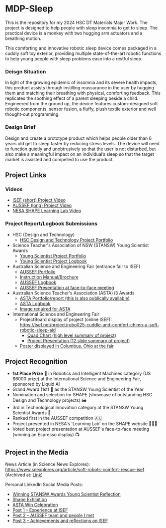 # MDP-Sleep
This is the repository for my 2024 HSC DT Materials Major Work. The project is designed to help people with sleep insomnia to get to sleep. The practical device is a monkey with two hugging arm actuators and a breathing motion. 

This comforting and innovative robotic sleep device comes packaged in a cuddly soft toy exterior, providing multiple state-of-the-art robotic functions to help young people with sleep problems ease into a restful sleep.

### **Deisgn Situation**
In light of the growing epidemic of insomnia and its severe health impacts, this product assists through instilling reassurance in the user by hugging them and matching their breathing with physical, comforting feedback. This replicates the soothing effect of a parent sleeping beside a child. Engineered from the ground up, the device features custom-designed soft robotic components, sensor fusion, a fluffy, plush textile exterior and well thought-out programming. 

### **Design Brief**
Design and create a prototype product which helps people older than 6 years old get to sleep faster by reducing stress levels. The device will need to function quietly and unobtrusively so that the user is not disturbed, but also make a meaningful impact on an individual’s sleep so that the target market is assisted and compelled to use the product.

## Project Links

### Videos

- [ISEF (short) Project Video](https://youtu.be/ZzA1DKf5VQo)
- [AUSSEF (long) Project Video](https://youtu.be/KvshZNp5xNA)
- [NESA SHAPE Learning Lab Video](https://www.youtube.com/watch?v=qtSUQbwAj6s)

### Project Report/Logbook Submissions

- HSC (Design and Technology)
  - [HSC Design and Technology Project Portfolio](./Research,%20Project%20Documentation/HSC%20DT%20Tim%20Wilson%20Portfolio%20(printed%20and%20bound).pdf)
- Science Teacher's Association of NSW (STANSW) Young Scientist Awards
  - [Young Scientist Project Portfolio](./Research,%20Project%20Documentation/Young%20Scientist%20Competition%20Submission%20Files/Final%20YS-Young%20Scientist%202024%20Submission%20Cuddle%20and%20ComfortSMALL.pdf)
  - [Young Scientist Project Logbook](./Research,%20Project%20Documentation/Young%20Scientist%20Competition%20Submission%20Files/Final%20YS_Logbook%20of%20Project%20CuddleandComfort.pdf)
- Australian Science and Engineering Fair (entrance fair to ISEF)
  - [AUSSEF Portfolio](./Research,%20Project%20Documentation/AUSSEF%20Submission%20Files/AUSSEF-%20Cuddle%20and%20Comfort%20Portfolio-report%20Doc.pdf)
  - [Instruction Manual/Brochure](./Research,%20Project%20Documentation/AUSSEF%20Submission%20Files/Cuddle%20and%20Comfort%20Brochure-instruction%20manual.pdf)
  - [AUSSEF Logbook](./Research,%20Project%20Documentation/AUSSEF%20Submission%20Files/TW%20AUSSEF%20LOGBOOK%20PDF.pdf)
  - [AUSSEF Presentation at face-to-face meeting](./Research,%20Project%20Documentation/AUSSEF%20Submission%20Files/AUSSEF%20Presentation%20(face%20to%20face%20meeting).pdf)
- Australian Science Teacher's Association (ASTA) i3 Awards
  - [ASTA Portfolio/report (this is also publically available)](./Research,%20Project%20Documentation/ASTA%20Submission%20Files/Cuddle%20and%20Comfort%20Main%20Folio%20TW%20(small%20size,%20final).pdf)
  - [ASTA Logbook](./Research,%20Project%20Documentation/ASTA%20Submission%20Files/TW%20ASTA%20LOGBOOK.pdf)
  - [Image required for ASTA](./Research,%20Project%20Documentation/ASTA%20Submission%20Files/Tim%20Wilson_37407585_3.jpg)
- International Science and Engineering Fair
  - ProjectBoard display of project (online ISEF): https://isef.net/project/robo025-cuddle-and-comfort-chimp-a-soft-robotic-sleep-aid
    - [Quad Chart (high level summary of project)](./Research,%20Project%20Documentation/ISEF%20ProjectBoard/Quad%20chart%20pdf%20(post%20infraction).pdf)
    - [Project Presentation (12 slide summary of project)](./Research,%20Project%20Documentation/ISEF%20ProjectBoard/ISEF%20Project%20Presentation%20ROBO025.pdf)
  - [Poster displayed in Columbus, Ohio at the fair](./Research,%20Project%20Documentation/ISEF%20ProjectBoard/ISEF%20poster%20displayed%20at%202025%20ISEF.pdf)

## Project Recognition

- **1st Place Prize** 🥇 in Robotics and Intelligent Machines category (US $6000 prize) at the International Science and Engineering Fair, sponsored by Liquid AI
- Grand Award (1st) 🥇 as the STANSW Young Scientist of the Year
- Nomination and selection for SHAPE (showcase of outstanding HSC Design and Technology projects) 🖼️
- 3rd in Technological Innovation category at the STANSW Young Scientist Awards 🦾
- Ranked first in the AUSSEF competition 🇦🇺
- Project presented in NESA's 'Learning Lab' on the SHAPE website 👨🏼‍🏫
- Voted best project presentation at AUSSEF's face-to-face meeting (winning an Espresso display) 📺

## Project in the Media

News Article (in Science News Explores): https://www.snexplores.org/article/soft-robots-comfort-rescue-isef (Archived at: [Link](https://web.archive.org/web/20250908090034/https://www.snexplores.org/article/soft-robots-comfort-rescue-isef))

Personal LinkedIn Social Media Posts:

- [Winning STANSW Awards Young Scientist Reflection](https://www.linkedin.com/posts/tim-wilson1_im-incredibly-honoured-to-have-received-activity-7265877126518644737-pews?utm_source=share&utm_medium=member_desktop&rcm=ACoAAD4_wGIBtQXEjfsrgYjf0aEXbVGlwKyfBs4)
- [Shape Exhibition](https://www.linkedin.com/posts/tim-wilson1_recently-i-had-the-amazing-opportunity-of-activity-7308084917291081728-wzS9?utm_source=share&utm_medium=member_desktop&rcm=ACoAAD4_wGIBtQXEjfsrgYjf0aEXbVGlwKyfBs4)
- [ASTA Win Celebration](https://www.linkedin.com/posts/tim-wilson1_after-entering-and-winning-the-nsw-young-activity-7310230919204769792-6931?utm_source=share&utm_medium=member_desktop&rcm=ACoAAD4_wGIBtQXEjfsrgYjf0aEXbVGlwKyfBs4)
- [Post 1 – Experience at ISEF](https://www.linkedin.com/posts/tim-wilson1_in-2019-during-my-first-year-at-barker-college-activity-7331153171173593090-iWvq?utm_source=share&utm_medium=member_desktop&rcm=ACoAAD4_wGIBtQXEjfsrgYjf0aEXbVGlwKyfBs4)
- [Post 2 – AUSSEF team and people I met](https://www.linkedin.com/posts/tim-wilson1_i-am-so-grateful-for-aussef-australian-activity-7337029791520313344-7GoS?utm_source=share&utm_medium=member_desktop&rcm=ACoAAD4_wGIBtQXEjfsrgYjf0aEXbVGlwKyfBs4)
- [Post 3 – Achievements and reflections on ISEF](https://www.linkedin.com/posts/tim-wilson1_as-the-third-and-final-post-documenting-my-activity-7337794044774756353--S1H?utm_source=share&utm_medium=member_desktop&rcm=ACoAAD4_wGIBtQXEjfsrgYjf0aEXbVGlwKyfBs4)